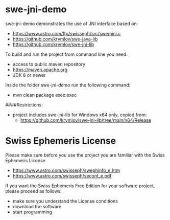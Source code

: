 # swe-jni-demo

swe-jni-demo demonstrates the use of JNI interface based on:
- https://www.astro.com/ftp/swisseph/src/swemini.c
- https://github.com/krymlov/swe-java-lib
- https://github.com/krymlov/swe-jni-lib

To build and run the project from command line you need:
- access to public maven repository
- https://maven.apache.org
- JDK 8 or newer

Inside the folder swe-jni-demo run the following command:
- mvn clean package exec:exec

####Restrictions:
- project includes swe-jni-lib for Windows x64 only, copied from:
  - https://github.com/krymlov/swe-jni-lib/tree/main/x64/Release

# Swiss Ephemeris License

Please make sure before you use the project you are familiar with the Swiss Ephemeris License
- https://www.astro.com/swisseph/swephinfo_e.htm
- https://www.astro.com/swisseph/secont_e.pdf

If you want the Swiss Ephemeris Free Edition for your software project, please proceed as follows:
- make sure you understand the License conditions
- download the software
- start programming
